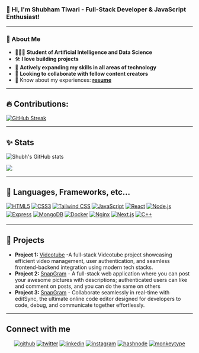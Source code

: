 ### 👋 Hi, I'm Shubham Tiwari - Full-Stack Developer & JavaScript Enthusiast!

---

### 🚀 About Me

- 👷🏾‍♂️ **Student of Artificial Intelligence and Data Science**
- 🛠️ **I love building projects**
- 🌟 **Actively expanding my skills in all areas of technology**
- 🤝 **Looking to collaborate with fellow content creators**
- 💯 Know about my experiences: **[resume](files/resume.pdf)**

---

## 🔥 Contributions:

[![GitHub Streak](https://github-readme-streak-stats.herokuapp.com?user=merakishubh&&show_icons=true&theme=dark)](https://git.io/streak-stats)

---

## ✨ Stats

![Shubh's GitHub stats](https://github-readme-stats.vercel.app/api?username=merakishubh&show_icons=true&theme=radical)

<div align="left">
  <img src="https://github-readme-stats-sigma-five.vercel.app/api/top-langs/?username=merakishubh&hide_border=true&layout=compact&random=123" align="center" />
</div>

---

## 🔧 Languages, Frameworks, etc...

<div align="left">
  <a href="https://developer.mozilla.org/en-US/docs/Web/Guide/HTML/HTML5" target="_blank"><img src="https://img.shields.io/badge/HTML5-E34F26?style=for-the-badge&logo=html5&logoColor=white" alt="HTML5" style="margin-bottom: 5px;" /></a>
  <a href="https://developer.mozilla.org/en-US/docs/Web/CSS" target="_blank"><img src="https://img.shields.io/badge/CSS3-1572B6?style=for-the-badge&logo=css3&logoColor=white" alt="CSS3" style="margin-bottom: 5px;" /></a>
  <a href="https://tailwindcss.com/docs" target="_blank"><img src="https://img.shields.io/badge/Tailwind CSS-38B2AC?style=for-the-badge&logo=tailwind-css&logoColor=white" alt="Tailwind CSS" style="margin-bottom: 5px;" /></a>
  <a href="https://developer.mozilla.org/en-US/docs/Web/JavaScript" target="_blank"><img src="https://img.shields.io/badge/JavaScript-F7DF1E?style=for-the-badge&logo=javascript&logoColor=black" alt="JavaScript" style="margin-bottom: 5px;" /></a>
  <a href="https://reactjs.org/docs/getting-started.html" target="_blank"><img src="https://img.shields.io/badge/React-61DAFB?style=for-the-badge&logo=react&logoColor=black" alt="React" style="margin-bottom: 5px;" /></a>
  <a href="https://nodejs.org/en/docs/" target="_blank"><img src="https://img.shields.io/badge/Node.js-339933?style=for-the-badge&logo=node.js&logoColor=white" alt="Node.js" style="margin-bottom: 5px;" /></a>
  <a href="https://expressjs.com/" target="_blank"><img src="https://img.shields.io/badge/Express.js-%23404d59.svg?style=for-the-badge&logo=express&logoColor=%2361DAFB" alt="Express" style="margin-bottom: 5px;" /></a>
  <a href="https://docs.mongodb.com/" target="_blank"><img src="https://img.shields.io/badge/MongoDB-47A248?style=for-the-badge&logo=mongodb&logoColor=white" alt="MongoDB" style="margin-bottom: 5px;" /></a>
  <a href="https://docs.docker.com/" target="_blank"><img src="https://img.shields.io/badge/Docker-2496ED?style=for-the-badge&logo=docker&logoColor=white" alt="Docker" style="margin-bottom: 5px;" /></a>
  <a href="https://nginx.org/en/docs/" target="_blank"><img src="https://img.shields.io/badge/Nginx-009639?style=for-the-badge&logo=nginx&logoColor=white" alt="Nginx" style="margin-bottom: 5px;" /></a>
  <a href="https://nextjs.org/docs" target="_blank"><img src="https://img.shields.io/badge/Next.js-000000?style=for-the-badge&logo=next.js&logoColor=white" alt="Next.js" style="margin-bottom: 5px;" /></a>
  <a href="http://www.cplusplus.com/doc/tutorial/" target="_blank"><img src="https://img.shields.io/badge/C++-00599C?style=for-the-badge&logo=cplusplus&logoColor=white" alt="C++" style="margin-bottom: 5px;" /></a>
</div>

---

## 🌟 Projects

- **Project 1:** [Videotube](videotube.merakishubh.com) -A full-stack Videotube project showcasing efficient video management, user authentication, and seamless frontend-backend integration using modern tech stacks.
- **Project 2:** [SnapGram](snapgram.merakishubh.com) - A full-stack web application where you can post your awesome pictures with descriptions; authenticated users can like and comment on posts, and you can do the same on others
- **Project 3:** [SnapGram](editsync.merakishubh.com) - Collaborate seamlessly in real-time with editSync, the ultimate online code editor designed for developers to code, debug, and communicate together effortlessly.

<!-- ---

## 🏆 Achievements

- **Achievement 1:** Brief description of the achievement.
- **Achievement 2:** Brief description of the achievement. -->

---

## Connect with me

<div align="center">
  <a href="https://github.com/merakishubh" target="_blank"><img src=https://img.shields.io/badge/github-%2324292e.svg?&style=for-the-badge&logo=github&logoColor=white alt=github style="margin-bottom: 5px;" /></a>
  <a href="https://twitter.com/merakishubh" target="_blank"><img src=https://img.shields.io/badge/twitter-%2300acee.svg?&style=for-the-badge&logo=twitter&logoColor=white alt=twitter style="margin-bottom: 5px;" /></a>
  <a href="https://linkedin.com/in/merakishubh" target="_blank"><img src=https://img.shields.io/badge/linkedin-%231E77B5.svg?&style=for-the-badge&logo=linkedin&logoColor=white alt=linkedin style="margin-bottom: 5px;" /></a>
  <a href="https://instagram.com/hellomerakishubh" target="_blank"><img src=https://img.shields.io/badge/instagram-%23000000.svg?&style=for-the-badge&logo=instagram&logoColor=white alt=instagram style="margin-bottom: 5px;" /></a>
 <a href="https://hashnode.com/@merakishubh" target="_blank"><img src="https://img.shields.io/badge/hashnode-%232962FF.svg?&style=for-the-badge&logo=hashnode&logoColor=white" alt="hashnode" style="margin-bottom: 5px;" /></a>
  <a href="https://monkeytype.com/profile/Merakishubh" target="_blank"><img src="https://img.shields.io/badge/monkeytype-%23FF914D.svg?&style=for-the-badge&logo=monkeytype&logoColor=white" alt="monkeytype" style="margin-bottom: 5px;" /></a>
</div>

